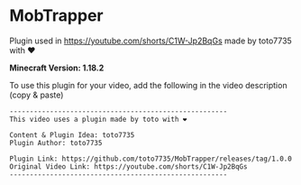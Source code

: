 # MobTrapper

Plugin used in https://youtube.com/shorts/C1W-Jp2BqGs made by toto7735 with ❤

**Minecraft Version: 1.18.2**

To use this plugin for your video, add the following in the video description (copy & paste)

```
------------------------------------------------------
This video uses a plugin made by toto with ❤

Content & Plugin Idea: toto7735
Plugin Author: toto7735

Plugin Link: https://github.com/toto7735/MobTrapper/releases/tag/1.0.0
Original Video Link: https://youtube.com/shorts/C1W-Jp2BqGs
------------------------------------------------------
```
